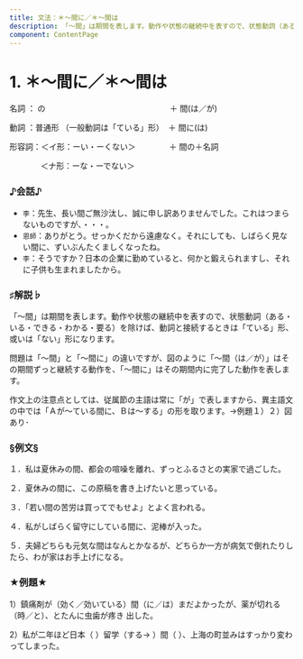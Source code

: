 ```yaml
---
title: 文法：＊～間に／＊～間は
description: 「～間」は期間を表します。動作や状態の継続中を表すので、状態動詞（ある・いる・できる・わかる・要る）を除けば、動詞と接続するときは「ている」形、或いは「ない」形になります。問題は「～間」と「～間に」の違いですが、図のように「～間（は／が）」はその期間ずっと継続する動作を、「～間に」はその期間内に完了した動作を表します。作文上の注意点としては、従属節の主語は常に「が」で表しますから、異主語文の中では「Ａが～ている間に、Ｂは～する」の形を取ります。→例題１）２）図あり･
component: ContentPage
---
```



# 1. ＊～間に／＊～間は
名詞 ： の &nbsp;&nbsp;&nbsp;&nbsp;&nbsp;&nbsp;&nbsp;&nbsp;&nbsp;&nbsp;&nbsp;&nbsp;&nbsp;&nbsp;&nbsp;&nbsp;&nbsp;&nbsp;&nbsp;&nbsp;&nbsp;&nbsp;&nbsp;&nbsp;&nbsp;&nbsp;&nbsp;&nbsp;&nbsp;&nbsp;&nbsp;&nbsp;&nbsp;&nbsp;&nbsp;&nbsp;&nbsp;&nbsp;&nbsp;&nbsp;&nbsp;&nbsp;&nbsp;&nbsp;&nbsp;&nbsp;&nbsp;&nbsp;&nbsp;&nbsp;&nbsp;&nbsp;&nbsp;&nbsp;&nbsp;＋ 間(は／が)

動詞 ：普通形 （一般動詞は「ている」形）  ＋ 間に(は)

形容詞：＜イ形：ーい・ーくない＞   &nbsp;&nbsp;&nbsp;&nbsp;&nbsp;&nbsp;&nbsp;&nbsp;&nbsp;&nbsp;&nbsp;&nbsp;＋ 間の＋名詞

&nbsp;&nbsp;&nbsp;&nbsp;&nbsp;&nbsp;&nbsp;&nbsp;&nbsp;&nbsp;&nbsp;&nbsp;&nbsp;&nbsp;＜ナ形：ーな・ーでない＞    

### ♪会話♪
- `李`：先生、長い間ご無沙汰し、誠に申し訳ありませんでした。これはつまらないものですが、・・・。
- `恩師`：ありがとう。せっかくだから遠慮なく。それにしても、しばらく見ない間に、ずいぶんたくましくなったね。
- `李`：そうですか？日本の企業に勤めていると、何かと鍛えられますし、それに子供も生まれましたから。

### ♯解説♭
「～間」は期間を表します。動作や状態の継続中を表すので、状態動詞（ある・いる・できる・わかる・要る）を除けば、動詞と接続するときは「ている」形、或いは「ない」形になります。

問題は「～間」と「～間に」の違いですが、図のように「～間（は／が）」はその期間ずっと継続する動作を、「～間に」はその期間内に完了した動作を表します。

作文上の注意点としては、従属節の主語は常に「が」で表しますから、異主語文の中では「Ａが～ている間に、Ｂは～する」の形を取ります。→例題１）２）図あり･

### §例文§
１．私は夏休みの間、都会の喧噪を離れ、ずっとふるさとの実家で過ごした。

２．夏休みの間に、この原稿を書き上げたいと思っている。

３．「若い間の苦労は買ってでもせよ」とよく言われる。

４．私がしばらく留守にしている間に、泥棒が入った。

５．夫婦どちらも元気な間はなんとかなるが、どちらか一方が病気で倒れたりしたら、わが家はお手上げになる。

### ★例題★
1）鎮痛剤が（効く／効いている）間（に／は）まだよかったが、薬が切れる（時／と）、とたんに虫歯が疼き 出した。

2）私が二年ほど日本（ ）留学（する→ ）間（ ）、上海の町並みはすっかり変わってしまった。
